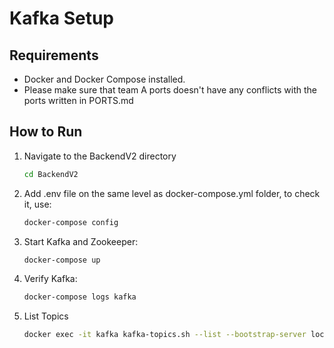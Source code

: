 # Kafka Setup

## Requirements
- Docker and Docker Compose installed.
- Please make sure that team A ports doesn't have any conflicts with the ports written in PORTS.md

## How to Run
1. Navigate to the BackendV2 directory
   ```bash
   cd BackendV2
2. Add .env file on the same level as docker-compose.yml folder, to check it, use:
   ```bash
   docker-compose config
3. Start Kafka and Zookeeper:
   ```bash
   docker-compose up
4. Verify Kafka:
    ```bash
    docker-compose logs kafka
5. List Topics
    ```bash
    docker exec -it kafka kafka-topics.sh --list --bootstrap-server localhost:9092
